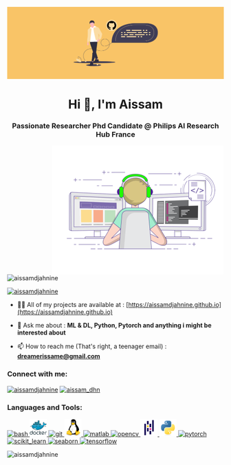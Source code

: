 ![MasterHead](https://github.com/AissamDjahnine/AissamDjahnine/blob/main/banner.png)
<h1 align="center">Hi 👋, I'm Aissam</h1>
<h3 align="center">Passionate Researcher Phd Candidate @ Philips AI Research Hub France</h3>

<img align="right" alt="Coding" width="400" src="https://github.com/AissamDjahnine/AissamDjahnine/blob/main/dev.gif">
<p align="left"> <img src="https://komarev.com/ghpvc/?username=aissamdjahnine&label=Profile%20views&color=0e75b6&style=flat" alt="aissamdjahnine" /> </p>
<p align="left"> <a href="https://github.com/ryo-ma/github-profile-trophy"><img width= "500" src="https://github-profile-trophy.vercel.app/?username=aissamdjahnine" alt="aissamdjahnine" /></a> </p>

- 👨‍💻 All of my projects are available at : [https://aissamdjahnine.github.io](https://aissamdjahnine.github.io)

- 💬 Ask me about  : **ML & DL, Python, Pytorch and anything i might be interested about**

- 📫 How to reach me (That's right, a teenager email)  : **dreamerissame@gmail.com**

<h3 align="left">Connect with me:</h3>
<p align="left">
<a href="https://linkedin.com/in/aissamdjahnine" target="blank"><img align="center" src="https://raw.githubusercontent.com/rahuldkjain/github-profile-readme-generator/master/src/images/icons/Social/linked-in-alt.svg" alt="aissamdjahnine" height="30" width="40" /></a>
<a href="https://instagram.com/aissam_dhn" target="blank"><img align="center" src="https://raw.githubusercontent.com/rahuldkjain/github-profile-readme-generator/master/src/images/icons/Social/instagram.svg" alt="aissam_dhn" height="30" width="40" /></a>
</p>

<h3 align="left">Languages and Tools:</h3>
<p align="left"> <a href="https://www.gnu.org/software/bash/" target="_blank" rel="noreferrer"> <img src="https://www.vectorlogo.zone/logos/gnu_bash/gnu_bash-icon.svg" alt="bash" width="40" height="40"/> </a> <a href="https://www.docker.com/" target="_blank" rel="noreferrer"> <img src="https://raw.githubusercontent.com/devicons/devicon/master/icons/docker/docker-original-wordmark.svg" alt="docker" width="40" height="40"/> </a> <a href="https://git-scm.com/" target="_blank" rel="noreferrer"> <img src="https://www.vectorlogo.zone/logos/git-scm/git-scm-icon.svg" alt="git" width="40" height="40"/> </a> <a href="https://www.linux.org/" target="_blank" rel="noreferrer"> <img src="https://raw.githubusercontent.com/devicons/devicon/master/icons/linux/linux-original.svg" alt="linux" width="40" height="40"/> </a> <a href="https://www.mathworks.com/" target="_blank" rel="noreferrer"> <img src="https://upload.wikimedia.org/wikipedia/commons/2/21/Matlab_Logo.png" alt="matlab" width="40" height="40"/> </a> <a href="https://opencv.org/" target="_blank" rel="noreferrer"> <img src="https://www.vectorlogo.zone/logos/opencv/opencv-icon.svg" alt="opencv" width="40" height="40"/> </a> <a href="https://pandas.pydata.org/" target="_blank" rel="noreferrer"> <img src="https://raw.githubusercontent.com/devicons/devicon/2ae2a900d2f041da66e950e4d48052658d850630/icons/pandas/pandas-original.svg" alt="pandas" width="40" height="40"/> </a> <a href="https://www.python.org" target="_blank" rel="noreferrer"> <img src="https://raw.githubusercontent.com/devicons/devicon/master/icons/python/python-original.svg" alt="python" width="40" height="40"/> </a> <a href="https://pytorch.org/" target="_blank" rel="noreferrer"> <img src="https://www.vectorlogo.zone/logos/pytorch/pytorch-icon.svg" alt="pytorch" width="40" height="40"/> </a> <a href="https://scikit-learn.org/" target="_blank" rel="noreferrer"> <img src="https://upload.wikimedia.org/wikipedia/commons/0/05/Scikit_learn_logo_small.svg" alt="scikit_learn" width="40" height="40"/> </a> <a href="https://seaborn.pydata.org/" target="_blank" rel="noreferrer"> <img src="https://seaborn.pydata.org/_images/logo-mark-lightbg.svg" alt="seaborn" width="40" height="40"/> </a> <a href="https://www.tensorflow.org" target="_blank" rel="noreferrer"> <img src="https://www.vectorlogo.zone/logos/tensorflow/tensorflow-icon.svg" alt="tensorflow" width="40" height="40"/> </a> </p>


<p><img align="left" src="https://github-readme-stats.vercel.app/api/top-langs?username=aissamdjahnine&show_icons=true&locale=en&layout=compact" alt="aissamdjahnine" /></p>


